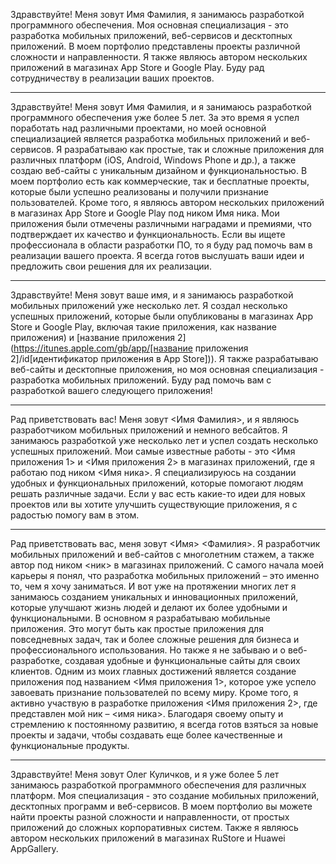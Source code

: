 Здравствуйте! Меня зовут Имя Фамилия, я занимаюсь разработкой программного обеспечения. Моя основная специализация - это разработка мобильных приложений, веб-сервисов и десктопных приложений. В моем портфолио представлены проекты различной сложности и направленности. Я также являюсь автором нескольких приложений в магазинах App Store и Google Play. Буду рад сотрудничеству в реализации ваших проектов.

---

Здравствуйте! Меня зовут Имя Фамилия, и я занимаюсь разработкой программного обеспечения уже более 5 лет. За это время я успел поработать над различными проектами, но моей основной специализацией является разработка мобильных приложений и веб-сервисов.
Я разрабатываю как простые, так и сложные приложения для различных платформ (iOS, Android, Windows Phone и др.), а также создаю веб-сайты с уникальным дизайном и функциональностью. В моем портфолио есть как коммерческие, так и бесплатные проекты, которые были успешно реализованы и получили признание пользователей.
Кроме того, я являюсь автором нескольких приложений в магазинах App Store и Google Play под ником Имя ника. Мои приложения были отмечены различными наградами и премиями, что подтверждает их качество и функциональность.
Если вы ищете профессионала в области разработки ПО, то я буду рад помочь вам в реализации вашего проекта. Я всегда готов выслушать ваши идеи и предложить свои решения для их реализации.

---

Здравствуйте! Меня зовут ваше имя, и я занимаюсь разработкой мобильных приложений уже несколько лет. Я создал несколько успешных приложений, которые были опубликованы в магазинах App Store и Google Play, включая такие приложения, как название приложения) и [название приложения 2](https://itunes.apple.com/gb/app/[название приложения 2]/id[идентификатор приложения в App Store])). Я также разрабатываю веб-сайты и десктопные приложения, но моя основная специализация - разработка мобильных приложений. Буду рад помочь вам с разработкой вашего следующего приложения!

---

Рад приветствовать вас! Меня зовут <Имя Фамилия>, и я являюсь разработчиком мобильных приложений и немного вебсайтов. Я занимаюсь разработкой уже несколько лет и успел создать несколько успешных приложений. Мои самые известные работы - это <Имя приложения 1> и <Имя приложения 2> в магазинах приложений, где я работаю под ником <Имя ника>. Я специализируюсь на создании удобных и функциональных приложений, которые помогают людям решать различные задачи. Если у вас есть какие-то идеи для новых проектов или вы хотите улучшить существующие приложения, я с радостью помогу вам в этом.

---

Рад приветствовать вас, меня зовут <Имя> <Фамилия>. Я разработчик мобильных приложений и веб-сайтов с многолетним стажем, а также автор под ником <ник> в магазинах приложений.
С самого начала моей карьеры я понял, что разработка мобильных приложений – это именно то, чем я хочу заниматься. И вот уже на протяжении многих лет я занимаюсь созданием уникальных и инновационных приложений, которые улучшают жизнь людей и делают их более удобными и функциональными.
В основном я разрабатываю мобильные приложения. Это могут быть как простые приложения для повседневных задач, так и более сложные решения для бизнеса и профессионального использования. Но также я не забываю и о веб-разработке, создавая удобные и функциональные сайты для своих клиентов.
Одним из моих главных достижений является создание приложения под названием <Имя приложения 1>, которое уже успело завоевать признание пользователей по всему миру. Кроме того, я активно участвую в разработке приложения <Имя приложения 2>, где представлен мой ник – <имя ника>.
Благодаря своему опыту и стремлению к постоянному развитию, я всегда готов взяться за новые проекты и задачи, чтобы создавать еще более качественные и функциональные продукты.

---

Здравствуйте! Меня зовут Олег Куличков, и я уже более 5 лет занимаюсь разработкой программного обеспечения для различных платформ. Моя специализация - это создание мобильных приложений, десктопных программ и веб-сервисов. В моем портфолио вы можете найти проекты разной сложности и направленности, от простых приложений до сложных корпоративных систем. Также я являюсь автором нескольких приложений в магазинах RuStore и Huawei AppGallery.

